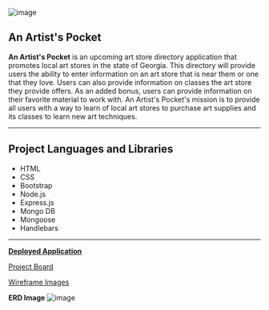 ![image](https://user-images.githubusercontent.com/52870407/63814415-cb536780-c8fe-11e9-83a0-4b2409027839.png)

## An Artist's Pocket

**An Artist's Pocket** is an upcoming art store directory application that promotes local art stores in the state of Georgia. This directory will provide users the ability to enter information on an art store that is near them or one that they love. Users can also provide information on classes the art store they provide offers. As an added bonus, users can provide information on their favorite material to work with. An Artist's Pocket's mission is to provide all users with a way to learn of local art stores to purchase art supplies and its classes to learn new art techniques.

---
## Project Languages and Libraries
* HTML
* CSS
* Bootstrap
* Node.js
* Express.js
* Mongo DB
* Mongoose
* Handlebars

---

[**Deployed Application**](https://vast-dusk-81442.herokuapp.com/artstore)

[Project Board](https://github.com/users/cydneypo034/projects/3)

[Wireframe Images](https://marvelapp.com/project/4287957/)

**ERD Image**
![image](https://user-images.githubusercontent.com/52870407/63814322-744d9280-c8fe-11e9-91ee-278ba17814a7.png)
